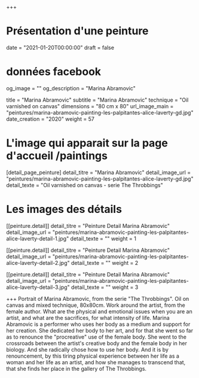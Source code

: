 +++
# Présentation d'une peinture
date = "2021-01-20T00:00:00"
draft = false

# données facebook
og_image = ""
og_description = "Marina Abramovic"

title = "Marina Abramovic"
subtitle = "Marina Abramovic"
technique = "Oil varnished on canvas"
dimensions = "80 cm x 80"
url_image_main = "peintures/marina-abramovic-painting-les-palpitantes-alice-laverty-gd.jpg"
date_creation = "2020"
weight = 57

# L'image qui apparait sur la page d'accueil /paintings
[detail_page_peinture]
detail_titre = "Marina Abramovic"
detail_image_url = "peintures/marina-abramovic-painting-les-palpitantes-alice-laverty-gd.jpg"
detail_texte = "Oil varnished on canvas - serie The Throbbings"

# Les images des détails
[[peinture.detail]]
detail_titre = "Peinture Detail Marina Abramovic"
detail_image_url = "peintures/marina-abramovic-painting-les-palpitantes-alice-laverty-detail-1.jpg"
detail_texte = ""
weight = 1

[[peinture.detail]]
detail_titre = "Peinture Detail Marina Abramovic"
detail_image_url = "peintures/marina-abramovic-painting-les-palpitantes-alice-laverty-detail-2.jpg"
detail_texte = ""
weight = 2

[[peinture.detail]]
detail_titre = "Peinture Detail Marina Abramovic"
detail_image_url = "peintures/marina-abramovic-painting-les-palpitantes-alice-laverty-detail-3.jpg"
detail_texte = ""
weight = 3

+++
Portrait of Marina Abramovic, from the serie "The Throbbings". Oil on canvas and mixed technique, 80x80cm.
Work around the artist, from the female author. What are the physical and emotional issues when you are an artist, and what are the sacrifices, for what intensity of life.
Marina Abramovic is a performer who uses her body as a medium and support for her creation. She dedicated her body to her art, and for that she went so far as to renounce the "procreative" use of the female body. She went to the crossroads between the artist's creative body and the female body in her biology. And she radically chose how to use her body. And it is by renouncement, by this tiring physical experience between her life as a woman and her life as an artist, and how she manages to transcend that, that she finds her place in the gallery of The Throbbings.
